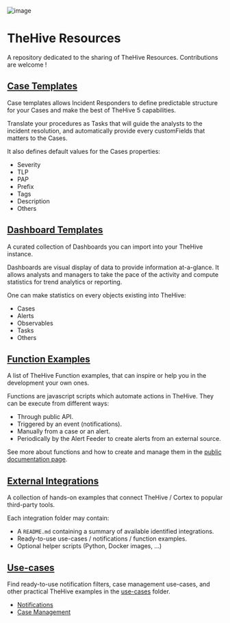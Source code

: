 ![image](https://user-images.githubusercontent.com/32546144/170095170-b9c162d7-3281-42c1-bf6a-9381ce2ed5d6.png)


# TheHive Resources

A repository dedicated to the sharing of TheHive Resources. Contributions are welcome !


## [Case Templates](./Case%20Templates/)

Case templates allows Incident Responders to define predictable structure for your Cases and make the best of TheHive 5 capabilities. 

Translate your procedures as Tasks that will guide the analysts to the incident resolution, and automatically provide every customFields that matters to the Cases.

It also defines default values for the Cases properties:
- Severity
- TLP
- PAP
- Prefix
- Tags
- Description
- Others



## [Dashboard Templates](./Dashboard%20Templates/)

A curated collection of Dashboards you can import into your TheHive instance. 

Dashboards are visual display of data to provide information at-a-glance. 
It allows analysts and managers to take the pace of the activity and compute statistics for trend analytics or reporting.

One can make statistics on every objects existing into TheHive:
- Cases
- Alerts
- Observables
- Tasks
- Others


## [Function Examples](./Functions%20Examples/)

A list of TheHive Function examples, that can inspire or help you in the development your own ones.

Functions are javascript scripts which automate actions in TheHive. They can be execute from different ways:
- Through public API.
- Triggered by an event (notifications).
- Manually from a case or an alert.
- Periodically by the Alert Feeder to create alerts from an external source.

See more about functions and how to create and manage them in the [public documentation page](https://docs.strangebee.com/thehive/user-guides/organization/functions/).

## [External Integrations](./External%20Integrations/)

A collection of hands-on examples that connect TheHive / Cortex to popular third-party tools.

Each integration folder may contain:
- A `README.md` containing a summary of available identified integrations.
- Ready-to-use use-cases / notifications / function examples.
- Optional helper scripts (Python, Docker images, ...)

## [Use-cases](./use-cases/)

Find ready-to-use notification filters, case management use-cases, and other practical TheHive examples in the [use-cases](./use-cases/) folder.

- [Notifications](./use-cases/notifications/)
- [Case Management](./use-cases/case-management/)
